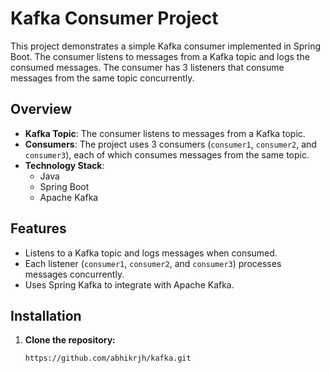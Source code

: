 # Kafka Consumer Project

This project demonstrates a simple Kafka consumer implemented in Spring Boot. The consumer listens to messages from a Kafka topic and logs the consumed messages. The consumer has 3 listeners that consume messages from the same topic concurrently.

## Overview

- **Kafka Topic**: The consumer listens to messages from a Kafka topic.
- **Consumers**: The project uses 3 consumers (`consumer1`, `consumer2`, and `consumer3`), each of which consumes messages from the same topic.
- **Technology Stack**:
    - Java
    - Spring Boot
    - Apache Kafka

## Features

- Listens to a Kafka topic and logs messages when consumed.
- Each listener (`consumer1`, `consumer2`, and `consumer3`) processes messages concurrently.
- Uses Spring Kafka to integrate with Apache Kafka.

## Installation

1. **Clone the repository:**
   ```bash
   https://github.com/abhikrjh/kafka.git
